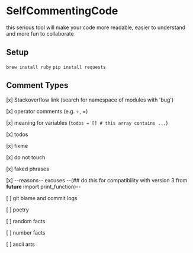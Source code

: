 # SelfCommentingCode
this serious tool will make your code more readable, easier to understand and more fun to collaborate


## Setup
`brew install ruby`
`pip install requests`

## Comment Types

[x] Stackoverflow link (search for namespace of modules with 'bug')

[x] operator comments (e.g. +, =)

[x] meaning for variables (`todos = [] # this array contains ...`)

[x] todos

[x] fixme

[x] do not touch

[x] faked phrases 

[x] --reasons-- excuses --(## do this for compatibility with version 3 from __future__ import print_function)--

[ ] git blame and commit logs

[ ] poetry

[ ] random facts

[ ] number facts

[ ] ascii arts

